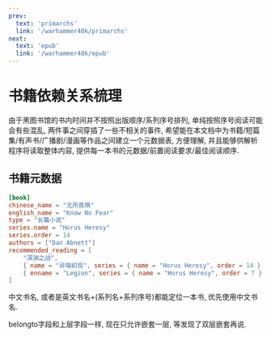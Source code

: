 ```yaml
---
prev:
  text: 'primarchs'
  link: '/warhammer40k/primarchs'
next:
  text: 'epub'
  link: '/warhammer40k/epub'
---
```


# 书籍依赖关系梳理

由于黑图书馆的书内时间并不按照出版顺序/系列序号排列, 单纯按照序号阅读可能会有些混乱, 两件事之间穿插了一些不相关的事件, 希望能在本文档中为书籍/短篇集/有声书/广播剧/漫画等作品之间建立一个元数据表, 方便理解, 并且能够供解析程序将读取整体内容, 提供每一本书的元数据/前置阅读要求/最佳阅读顺序.

## 书籍元数据

``` toml
[book]
chinese_name = "无所畏惧"
english_name = "Know No Fear"
type = "长篇小说"
series.name = "Horus Heresy"
series.order = 14
authors = ["Dan Abnett"]
recommended_reading = [
    "深渊之战",
    { name = "异端初现", series = { name = "Horus Heresy", order = 14 } },
    { enname = "Legion", series = { name = "Horus Heresy", order = 7 } },
]
```

中文书名, 或者是英文书名+(系列名+系列序号)都能定位一本书, 优先使用中文书名.

belongto字段和上层字段一样, 现在只允许嵌套一层, 等发现了双层嵌套再说.
